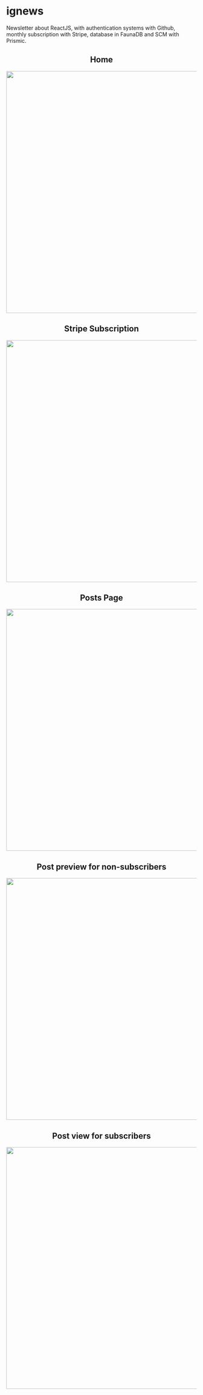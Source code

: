 # ignews

Newsletter about ReactJS, with authentication systems with Github, monthly subscription with Stripe, database in FaunaDB and SCM with Prismic.

<div align="center">
  <h2>Home</h2>
  <img src="https://user-images.githubusercontent.com/62486215/164192307-45d0bb18-2c93-4dc4-9c01-7f40deb807ac.png" width="640px">
  <br>
  <h2>Stripe Subscription</h2>
  <img src="https://user-images.githubusercontent.com/62486215/164192287-305ffcba-0b90-4bae-bf10-50c50fbe511e.png" width="640px">
  <br>
  <h2>Posts Page</h2>
  <img src="https://user-images.githubusercontent.com/62486215/164192295-05e65e0e-158b-41db-bb95-ce67d2996d69.png" width="640px">
  <br>
  <h2>Post preview for non-subscribers</h2>
  <img src="https://user-images.githubusercontent.com/62486215/164192301-fa7dd1ba-f51f-4300-b1d5-9dc09154ce02.png" width="640px">
  <br>
  <h2>Post view for subscribers</h2>
  <img src="https://user-images.githubusercontent.com/62486215/164192304-d6f3ff08-a371-4cec-b107-fd9577543eb7.png" width="640px">
  <br>
</div>
